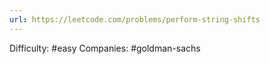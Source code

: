 ```yaml
---
url: https://leetcode.com/problems/perform-string-shifts
---
```


Difficulty: #easy
Companies: #goldman-sachs
